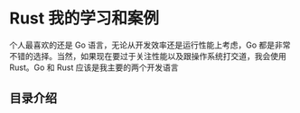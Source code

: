 # Rust 我的学习和案例

个人最喜欢的还是 Go 语言，无论从开发效率还是运行性能上考虑，Go 都是非常不错的选择。当然，如果现在要过于关注性能以及跟操作系统打交道，我会使用 Rust。Go 和 Rust 应该是我主要的两个开发语言

## 目录介绍
